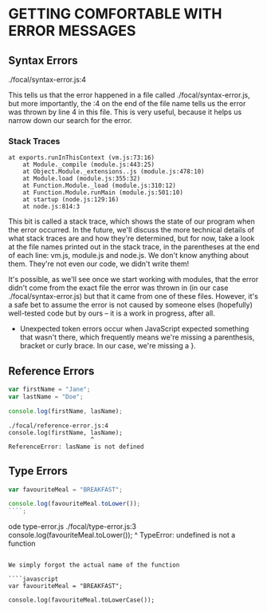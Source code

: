 # GETTING COMFORTABLE WITH ERROR MESSAGES

## Syntax Errors

./focal/syntax-error.js:4

This tells us that the error happened in a file called ./focal/syntax-error.js, but more importantly, the :4 on the end of the file name tells us the error was thrown by line 4 in this file. This is very useful, because it helps us narrow down our search for the error.

### Stack Traces

```
at exports.runInThisContext (vm.js:73:16)
    at Module._compile (module.js:443:25)
    at Object.Module._extensions..js (module.js:478:10)
    at Module.load (module.js:355:32)
    at Function.Module._load (module.js:310:12)
    at Function.Module.runMain (module.js:501:10)
    at startup (node.js:129:16)
    at node.js:814:3
```

This bit is called a stack trace, which shows the state of our program when the error occurred. In the future, we'll discuss the more technical details of what stack traces are and how they're determined, but for now, take a look at the file names printed out in the stack trace, in the parentheses at the end of each line: vm.js, module.js and node.js. We don't know anything about them. They're not even our code, we didn't write them!

It's possible, as we'll see once we start working with modules, that the error didn't come from the exact file the error was thrown in (in our case ./focal/syntax-error.js) but that it came from one of these files. However, it's a safe bet to assume the error is not caused by someone elses (hopefully) well-tested code but by ours – it is a work in progress, after all.

- Unexpected token errors occur when JavaScript expected something that wasn't there, which frequently means we're missing a parenthesis, bracket or curly brace. In our case, we're missing a }.

## Reference Errors

```javascript
var firstName = "Jane";
var lastName = "Doe";

console.log(firstName, lasName);
```

```node reference-error.js
./focal/reference-error.js:4
console.log(firstName, lasName);
                       ^
ReferenceError: lasName is not defined
```

## Type Errors

`````javascript
var favouriteMeal = "BREAKFAST";

console.log(favouriteMeal.toLower());
````;
`````

ode type-error.js
./focal/type-error.js:3
console.log(favouriteMeal.toLower());
^
TypeError: undefined is not a function

`````

We simply forgot the actual name of the function

````javascript
var favouriteMeal = "BREAKFAST";

console.log(favouriteMeal.toLowerCase());
`````
